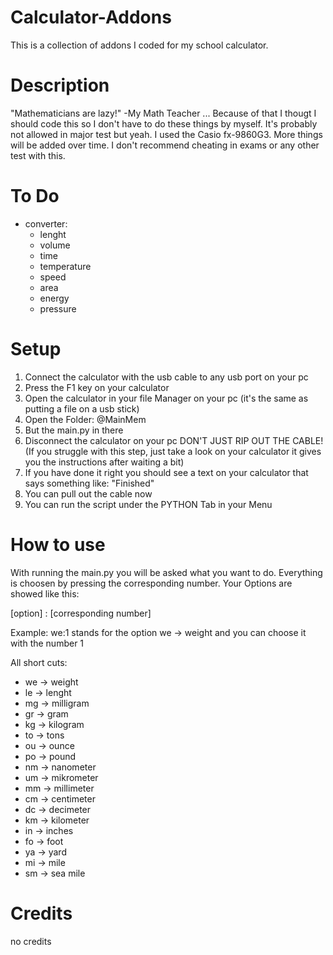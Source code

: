 # Calculator-Addons
This is a collection of addons I coded for my school calculator.

# Description
"Mathematicians are lazy!" -My Math Teacher ... Because of that I thougt I should code this so I don't have to do these things by myself. It's probably not allowed in major test but yeah. I used the Casio fx-9860G3. More things will be added over time. I don't recommend cheating in exams or any other test with this.

# To Do
* converter:
    * lenght
    * volume
    * time
    * temperature
    * speed
    * area
    * energy
    * pressure

# Setup
1. Connect the calculator with the usb cable to any usb port on your pc
2. Press the F1 key on your calculator
3. Open the calculator in your file Manager on your pc (it's the same as putting a file on a usb stick)
4. Open the Folder: @MainMem
5. But the main.py in there
6. Disconnect the calculator on your pc DON'T JUST RIP OUT THE CABLE! (If you struggle with this step, just take a look on your calculator it gives you the instructions after waiting a bit)
7. If you have done it right you should see a text on your calculator that says something like: "Finished"
8. You can pull out the cable now
9. You can run the script under the PYTHON Tab in your Menu

# How to use
With running the main.py you will be asked what you want to do. Everything is choosen by pressing the corresponding number. Your Options are showed like this: 

[option] : [corresponding number]

Example: we:1 stands for the option we -> weight and you can choose it with the number 1

All short cuts:
* we -> weight
* le -> lenght
* mg -> milligram
* gr -> gram
* kg -> kilogram
* to -> tons
* ou -> ounce
* po -> pound
* nm -> nanometer
* um -> mikrometer
* mm -> millimeter
* cm -> centimeter
* dc -> decimeter
* km -> kilometer
* in -> inches
* fo -> foot
* ya -> yard
* mi -> mile
* sm -> sea mile

# Credits
no credits
